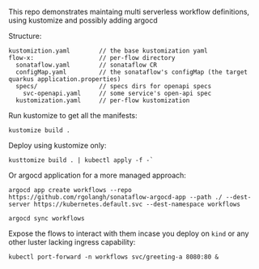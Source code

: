 This repo demonstrates maintaing multi serverless workflow definitions, using kustomize and possibly adding argocd

Structure:
```
kustomiztion.yaml        // the base kustomization yaml
flow-x:                  // per-flow directory
  sonataflow.yaml        // sonataflow CR
  configMap.yaml         // the sonataflow's configMap (the target quarkus application.properties)
  specs/                 // specs dirs for openapi specs
    svc-openapi.yaml     // some service's open-api spec
  kustomization.yaml     // per-flow kustomization
```

Run kustomize to get all the manifests:
```
kustomize build .
```

Deploy using kustomize only:
```
kusttomize build . | kubectl apply -f -`
```

Or argocd application for a more managed approach:
```
argocd app create workflows --repo https://github.com/rgolangh/sonataflow-argocd-app --path ./ --dest-server https://kubernetes.default.svc --dest-namespace workflows 

argocd sync workflows 
```

Expose the flows to interact with them incase you deploy on `kind` or any other luster lacking ingress capability:
```
kubectl port-forward -n workflows svc/greeting-a 8080:80 &
```




